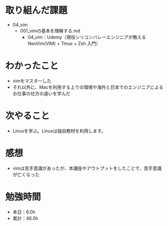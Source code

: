 # 取り組んだ課題
* 04_vim
  * 001_vimの基本を理解する.md
    * 04_vim：Udemy（現役シリコンバレーエンジニアが教える NeoVim(VIM) + Tmux + Zsh 入門）

# わかったこと
* vimをマスターした
* それ以外に、Macを利用する上での環境や海外と日本でのエンジニアによるお仕事の仕方の違いを学んだ

# 次やること
* Linuxを学ぶ。Linuxは独自教材を利用します。

# 感想
* vimは苦手意識があったが、本講座やアウトプットをしたことで、苦手意識が亡くなった

# 勉強時間
* 本日：6.0h
* 累計：46.0h
